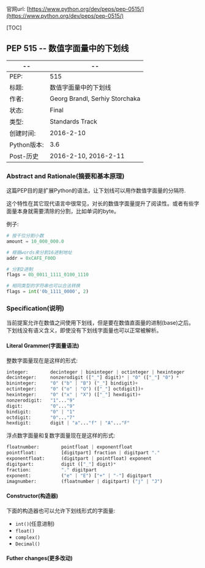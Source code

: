 官网url: [https://www.python.org/dev/peps/pep-0515/](https://www.python.org/dev/peps/pep-0515/)

[TOC]

## PEP 515 -- 数值字面量中的下划线

-- | --
-- | --
PEP: | 515
标题: | 数值字面量中的下划线
作者: | Georg Brandl, Serhiy Storchaka
状态: | Final
类型: | Standards Track
创建时间: | 2016-2-10
Python版本: | 3.6
Post-历史 | 2016-2-10, 2016-2-11

### Abstract and Rationale(摘要和基本原理)

这篇PEP目的是扩展Python的语法，让下划线可以用作数值字面量的分隔符.

这个特性在其它现代语言中很常见，对长的数值字面量提升了阅读性。或者有些字面量本身就需要清除的分割，比如单词的byte。

例子:

```python
# 按千位分割小数
amount = 10_000_000.0

# 根据words来分割16进制地址
addr = 0xCAFE_F00D

# 分割2进制
flags = 0b_0011_1111_0100_1110

# 相同类型的字符串也可以合法转换
flags = int('0b_1111_0000', 2)
```

### Specification(说明)

当前提案允许在数值之间使用下划线，但是要在数值直面量的进制(base)之后。下划线没有语义含义，即使没有下划线字面量也可以正常被解析。

#### Literal Grammer(字面量语法)

整数字面量现在是这样的形式:

```python
integer:        decinteger | bininteger | octinteger | hexinteger 
decinteger:     nonzerodigit (["_"] digit)* | "0" (["_"] "0") *
bininteger:     "0" ("b" | "B") ("_"] bindigit)+
octinteger:     "0" ("o" | "O") (["_"] octdigit])+
hexinteger:     "0" ("x" | "X") (["_"] hexdigit)+
nonzerodigit:   "1"..."9"
digit:          "0"..."9"
bindigit:       "0" | "1"
octdigit:       "0"..."7"
hexdigit:       digit | "a"..."f" | "A"..."F"
```

浮点数字面量和复数字面量现在是这样的形式:

```python
floatnumber:        pointfloat | exponentfloat
pointfloat:         [digitpart] fraction | digitpart "."
exponentfloat:      (digitpart | pointfloat) exponent
digitpart:          digit (["_"] digit)*
fraction:           "." digitpart
exponent:           ("e" | "E") ["+" | "-"] digitpart
imagnumber:         (floatnumber | digitpart) ("j" | "J")
```

#### Constructor(构造器)

下面的构造器也可以允许下划线形式的字面量:

- `int()`(任意进制)
- `float()`
- `complex()`
- `Decimal()`

#### Futher changes(更多改动)
